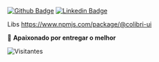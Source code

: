 [![Github Badge](https://img.shields.io/badge/-deeborges-000?style=flat-square&logo=Github&logoColor=white&link=https://github.com/rebeccamanzi)](https://github.com/deyvisonborges)
[![Linkedin Badge](https://img.shields.io/badge/-deyvisonborges-blue?style=flat-square&logo=Linkedin&logoColor=white&link=https://www.linkedin.com/in/deyvisonborges/)](https://www.linkedin.com/in/deyvisonborges/)

Libs
https://www.npmjs.com/package/@colibri-ui

💙 **Apaixonado por entregar o melhor**

![Visitantes](https://visitor-badge.glitch.me/badge?page_id=deeborges.readme)
